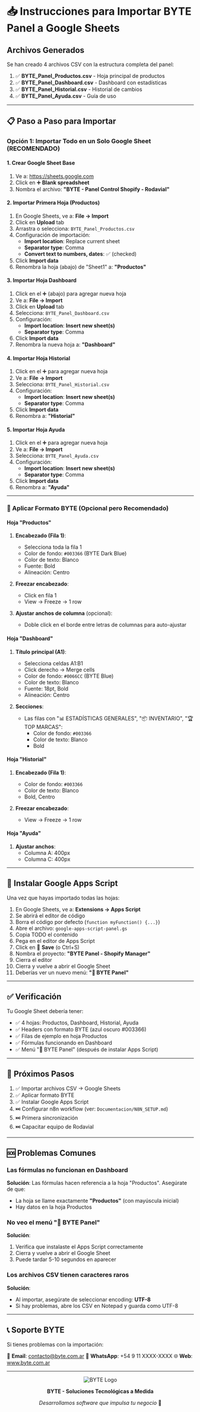 # 📥 Instrucciones para Importar BYTE Panel a Google Sheets

## Archivos Generados

Se han creado 4 archivos CSV con la estructura completa del panel:

1. ✅ **BYTE_Panel_Productos.csv** - Hoja principal de productos
2. ✅ **BYTE_Panel_Dashboard.csv** - Dashboard con estadísticas
3. ✅ **BYTE_Panel_Historial.csv** - Historial de cambios
4. ✅ **BYTE_Panel_Ayuda.csv** - Guía de uso

---

## 📋 Paso a Paso para Importar

### Opción 1: Importar Todo en un Solo Google Sheet (RECOMENDADO)

#### 1. Crear Google Sheet Base

1. Ve a: https://sheets.google.com
2. Click en ➕ **Blank spreadsheet**
3. Nombra el archivo: **"BYTE - Panel Control Shopify - Rodavial"**

#### 2. Importar Primera Hoja (Productos)

1. En Google Sheets, ve a: **File → Import**
2. Click en **Upload** tab
3. Arrastra o selecciona: `BYTE_Panel_Productos.csv`
4. Configuración de importación:
   - **Import location**: Replace current sheet
   - **Separator type**: Comma
   - **Convert text to numbers, dates**: ✅ (checked)
5. Click **Import data**
6. Renombra la hoja (abajo) de "Sheet1" a: **"Productos"**

#### 3. Importar Hoja Dashboard

1. Click en el ➕ (abajo) para agregar nueva hoja
2. Ve a: **File → Import**
3. Click en **Upload** tab
4. Selecciona: `BYTE_Panel_Dashboard.csv`
5. Configuración:
   - **Import location**: **Insert new sheet(s)**
   - **Separator type**: Comma
6. Click **Import data**
7. Renombra la nueva hoja a: **"Dashboard"**

#### 4. Importar Hoja Historial

1. Click en el ➕ para agregar nueva hoja
2. Ve a: **File → Import**
3. Selecciona: `BYTE_Panel_Historial.csv`
4. Configuración:
   - **Import location**: **Insert new sheet(s)**
   - **Separator type**: Comma
5. Click **Import data**
6. Renombra a: **"Historial"**

#### 5. Importar Hoja Ayuda

1. Click en el ➕ para agregar nueva hoja
2. Ve a: **File → Import**
3. Selecciona: `BYTE_Panel_Ayuda.csv`
4. Configuración:
   - **Import location**: **Insert new sheet(s)**
   - **Separator type**: Comma
5. Click **Import data**
6. Renombra a: **"Ayuda"**

---

### 🎨 Aplicar Formato BYTE (Opcional pero Recomendado)

#### Hoja "Productos"

1. **Encabezado (Fila 1)**:
   - Selecciona toda la fila 1
   - Color de fondo: `#003366` (BYTE Dark Blue)
   - Color de texto: Blanco
   - Fuente: Bold
   - Alineación: Centro

2. **Freezar encabezado**:
   - Click en fila 1
   - View → Freeze → 1 row

3. **Ajustar anchos de columna** (opcional):
   - Doble click en el borde entre letras de columnas para auto-ajustar

#### Hoja "Dashboard"

1. **Título principal (A1)**:
   - Selecciona celdas A1:B1
   - Click derecho → Merge cells
   - Color de fondo: `#0066CC` (BYTE Blue)
   - Color de texto: Blanco
   - Fuente: 18pt, Bold
   - Alineación: Centro

2. **Secciones**:
   - Las filas con "📊 ESTADÍSTICAS GENERALES", "📦 INVENTARIO", "🏆 TOP MARCAS":
     - Color de fondo: `#003366`
     - Color de texto: Blanco
     - Bold

#### Hoja "Historial"

1. **Encabezado (Fila 1)**:
   - Color de fondo: `#003366`
   - Color de texto: Blanco
   - Bold, Centro

2. **Freezar encabezado**:
   - View → Freeze → 1 row

#### Hoja "Ayuda"

1. **Ajustar anchos**:
   - Columna A: 400px
   - Columna C: 400px

---

## 🔧 Instalar Google Apps Script

Una vez que hayas importado todas las hojas:

1. En Google Sheets, ve a: **Extensions → Apps Script**
2. Se abrirá el editor de código
3. Borra el código por defecto (`function myFunction() {...}`)
4. Abre el archivo: `google-apps-script-panel.gs`
5. Copia TODO el contenido
6. Pega en el editor de Apps Script
7. Click en 💾 **Save** (o Ctrl+S)
8. Nombra el proyecto: **"BYTE Panel - Shopify Manager"**
9. Cierra el editor
10. Cierra y vuelve a abrir el Google Sheet
11. Deberías ver un nuevo menú: **"🚀 BYTE Panel"**

---

## ✅ Verificación

Tu Google Sheet debería tener:

- ✅ 4 hojas: Productos, Dashboard, Historial, Ayuda
- ✅ Headers con formato BYTE (azul oscuro #003366)
- ✅ Filas de ejemplo en hoja Productos
- ✅ Fórmulas funcionando en Dashboard
- ✅ Menú "🚀 BYTE Panel" (después de instalar Apps Script)

---

## 🎯 Próximos Pasos

1. ✅ Importar archivos CSV → Google Sheets
2. ✅ Aplicar formato BYTE
3. ✅ Instalar Google Apps Script
4. ⏭️ Configurar n8n workflow (ver: `Documentacion/N8N_SETUP.md`)
5. ⏭️ Primera sincronización
6. ⏭️ Capacitar equipo de Rodavial

---

## 🆘 Problemas Comunes

### Las fórmulas no funcionan en Dashboard

**Solución**: Las fórmulas hacen referencia a la hoja "Productos". Asegúrate de que:
- La hoja se llame exactamente **"Productos"** (con mayúscula inicial)
- Hay datos en la hoja Productos

### No veo el menú "🚀 BYTE Panel"

**Solución**:
1. Verifica que instalaste el Apps Script correctamente
2. Cierra y vuelve a abrir el Google Sheet
3. Puede tardar 5-10 segundos en aparecer

### Los archivos CSV tienen caracteres raros

**Solución**:
- Al importar, asegúrate de seleccionar encoding: **UTF-8**
- Si hay problemas, abre los CSV en Notepad y guarda como UTF-8

---

## 📞 Soporte BYTE

Si tienes problemas con la importación:

📧 **Email**: contacto@byte.com.ar
📱 **WhatsApp**: +54 9 11 XXXX-XXXX
🌐 **Web**: www.byte.com.ar

---

<div align="center">

![BYTE Logo](src/media/Byte.png)

**BYTE - Soluciones Tecnológicas a Medida**

*Desarrollamos software que impulsa tu negocio* 🚀

</div>
